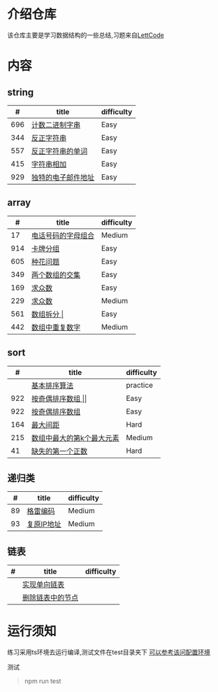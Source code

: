 
# 介绍仓库
该仓库主要是学习数据结构的一些总结,习题来自[LettCode](https://leetcode-cn.com)

# 内容

## string
   
| #   | title                                                 | difficulty |
| --- | ----------------------------------------------------- | ---------- |
| 696 | [计数二进制字串](./src/string/countBinarySubstr.ts)   | Easy       |
| 344 | [反正字符串](./src/string/reverseString.ts)           | Easy       |
| 557 | [反正字符串的单词](./src/string/reverseWords.ts)      | Easy       |
| 415 | [字符串相加](./src/string/addString.ts)               | Easy       |
| 929 | [独特的电子邮件地址](./src/string/numUniqueEmails.ts) | Easy       |

## array

| #   | title                                                   | difficulty |
| --- | ------------------------------------------------------- | ---------- |
| 17  | [电话号码的字母组合](./src/array/letterCombinations.ts) | Medium     |
| 914 | [卡牌分组](./src/array/hasGroupsSize.ts)                | Easy       |
| 605 | [种花问题](./src/array/canPlaceFlowers.ts)              | Easy       |
| 349 | [两个数组的交集](./src/array/intersection.ts)           | Easy       |
| 169 | [求众数](./src/array/majorityElement.ts)                | Easy       |
| 229 | [求众数](./src/array/majorityElement-two.ts)            | Medium     |
| 561 | [数组拆分 \| ](./src/array/arrayPairSum.ts)             | Easy       |
| 442 | [数组中重复数字](./src/array/findDuplicates.ts)         | Medium     |

## sort
   
| #   | title                                                     | difficulty |
| --- | --------------------------------------------------------- | ---------- |
|     | [基本排序算法](./src/sort/basic.ts)                       | practice   |
| 922 | [按奇偶排序数组 \|\|](./src/sort/sortArrayParityTwo.ts)   | Easy       |
| 922 | [按奇偶排序数组 ](./src/sort/sortArrayParity.ts)          | Easy       |
| 164 | [最大间距](./src/sort/maximumGap.ts)                      | Hard       |
| 215 | [数组中最大的第k个最大元素](./src/sort/findKthLargest.ts) | Medium     |
| 41  | [缺失的第一个正数](./src/sort/firstMissingPositive.ts)    | Hard       |

## 递归类
| #   | title                                               | difficulty |
| --- | --------------------------------------------------- | ---------- |
| 89  | [格雷编码](./src/recursive/grayCode.ts)             | Medium     |
| 93  | [复原IP地址](./src/recursive/restoreIpAddresses.ts) | Medium     |
## 链表
| #   | title                                 | difficulty |
| --- | ------------------------------------- | ---------- |
|     | [实现单向链表](./src/linked/basic.ts) |            |
||[删除链表中的节点](./src/linked/)||
# 运行须知
练习采用ts环境去运行编译,测试文件在test目录夹下
[可以参考该问配置环境](https://tasaid.com/blog/2018122819513079.html)

测试
>npm run test

  